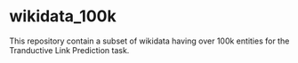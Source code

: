 # wikidata_100k
This repository contain a subset of wikidata having over 100k entities for the Tranductive Link Prediction task.
